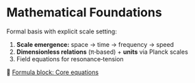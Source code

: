 # Mathematical Foundations

Formal basis with explicit scale setting:
1. **Scale emergence:** space → time → frequency → speed  
2. **Dimensionless relations** (π‑based) + **units** via Planck scales  
3. Field equations for resonance‑tension

📎 [Formula block: Core equations]()

